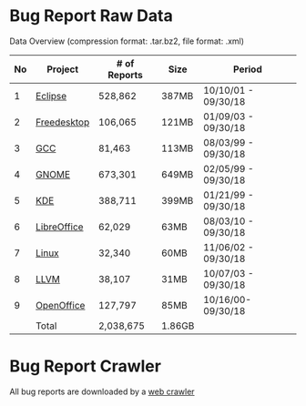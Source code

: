 # Bug Report Raw Data

Data Overview (compression format: .tar.bz2, file format: .xml)

No | Project | # of Reports | Size | Period
-- | ------- | ------------ | ---- | ------
1 | [Eclipse](https://drive.google.com/open?id=1m1fOrLrbz-soboYytPULxyXyF6Kcjk4J) | 528,862 | 387MB | 10/10/01 - 09/30/18
2 | [Freedesktop](https://drive.google.com/open?id=1A5VtVuWM0ZH7W4KzR66ihMDYW8PjBVO_) | 106,065 | 121MB | 01/09/03 - 09/30/18
3 | [GCC](https://drive.google.com/open?id=11tDoW2Aq-1Nu6nq2cCVbzSoNrUesYOf9) | 81,463 | 113MB | 08/03/99 - 09/30/18
4 | [GNOME](https://drive.google.com/open?id=1L8xDyGENXi788xThklDSGyYGKSbIFOWi) | 673,301 | 649MB | 02/05/99 - 09/30/18
5 | [KDE](https://drive.google.com/open?id=1XTLxi0Wo8EVjqcTrqx73zGsmxkHjGuSd) | 388,711 | 399MB | 01/21/99 - 09/30/18
6 | [LibreOffice](https://drive.google.com/open?id=1ixqes8YiOt_EPAyX54EG3i3OKJ6URGbG) | 62,029 | 63MB | 08/03/10 - 09/30/18
7 | [Linux](https://drive.google.com/open?id=1pKwDW19lkPut1bFmEO8BzlRSh4z7pyDB) | 32,340 | 60MB | 11/06/02 - 09/30/18
8 | [LLVM](https://drive.google.com/open?id=1i_oV2G2Ade5FLqZiBOS_8fNw89_53L2Q) | 38,107| 31MB | 10/07/03 - 09/30/18
9 | [OpenOffice](https://drive.google.com/open?id=1N7eByW7NwpkYuu-MvBBWeMzDwfwRoA2f) | 127,797 | 85MB | 10/16/00- 09/30/18
&nbsp; |  Total | 2,038,675 | 1.86GB | &nbsp;

# Bug Report Crawler

All bug reports are downloaded by a [web crawler](https://github.com/guanpingxiao/BugReportCrawler)